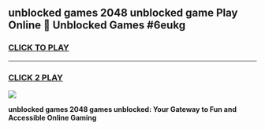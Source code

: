
## unblocked games 2048 unblocked game Play Online 👋 Unblocked Games #6eukg
<h3>
<a href="https://premium.freeplayer.one?title=unblocked_games_2048&ref=21F">CLICK TO PLAY</a></h3>
<hr>

<h3>
<a href="https://premium.freeplayer.one?title=unblocked_games_2048&ref=21F">CLICK 2 PLAY</a>
  
</h3>

<a href="https://premium.freeplayer.one?title=unblocked_games_2048&ref=21F/"><img src="https://clearcache.store/games.png"></a>


**unblocked games 2048 games unblocked: Your Gateway to Fun and Accessible Online Gaming**
